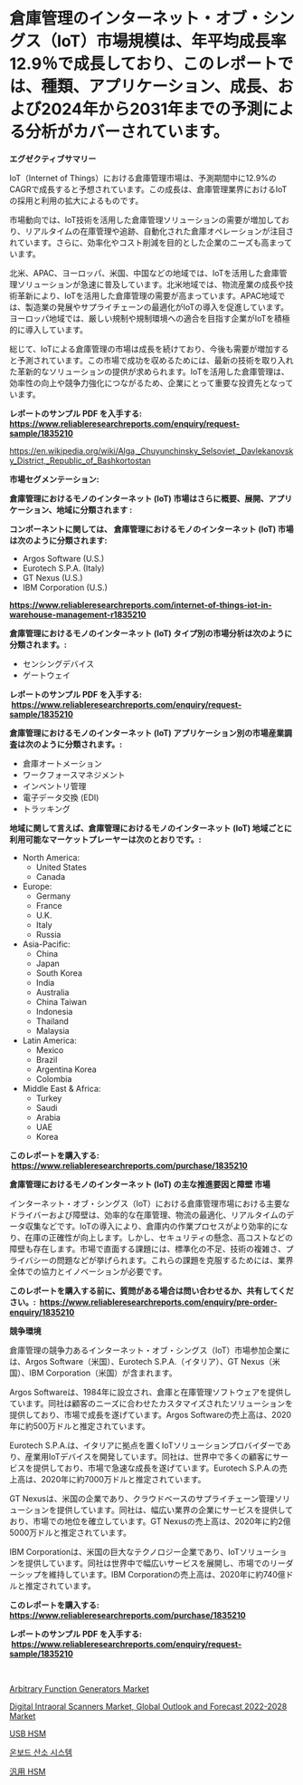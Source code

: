 <p><h1>倉庫管理のインターネット・オブ・シングス（IoT）市場規模は、年平均成長率12.9％で成長しており、このレポートでは、種類、アプリケーション、成長、および2024年から2031年までの予測による分析がカバーされています。</h1></p><p><strong>エグゼクティブサマリー</strong></p>
<p><p>IoT（Internet of Things）における倉庫管理市場は、予測期間中に12.9%のCAGRで成長すると予想されています。この成長は、倉庫管理業界におけるIoTの採用と利用の拡大によるものです。</p><p>市場動向では、IoT技術を活用した倉庫管理ソリューションの需要が増加しており、リアルタイムの在庫管理や追跡、自動化された倉庫オペレーションが注目されています。さらに、効率化やコスト削減を目的とした企業のニーズも高まっています。</p><p>北米、APAC、ヨーロッパ、米国、中国などの地域では、IoTを活用した倉庫管理ソリューションが急速に普及しています。北米地域では、物流産業の成長や技術革新により、IoTを活用した倉庫管理の需要が高まっています。APAC地域では、製造業の発展やサプライチェーンの最適化がIoTの導入を促進しています。ヨーロッパ地域では、厳しい規制や規制環境への適合を目指す企業がIoTを積極的に導入しています。</p><p>総じて、IoTによる倉庫管理の市場は成長を続けており、今後も需要が増加すると予測されています。この市場で成功を収めるためには、最新の技術を取り入れた革新的なソリューションの提供が求められます。IoTを活用した倉庫管理は、効率性の向上や競争力強化につながるため、企業にとって重要な投資先となっています。</p></p>
<p><strong>レポートのサンプル PDF を入手する: <a href="https://www.reliableresearchreports.com/enquiry/request-sample/1835210">https://www.reliableresearchreports.com/enquiry/request-sample/1835210</a></strong></p>
<p><a href="https://en.wikipedia.org/wiki/Alga,_Chuyunchinsky_Selsoviet,_Davlekanovsky_District,_Republic_of_Bashkortostan">https://en.wikipedia.org/wiki/Alga,_Chuyunchinsky_Selsoviet,_Davlekanovsky_District,_Republic_of_Bashkortostan</a></p>
<p><strong>市場セグメンテーション:</strong></p>
<p><strong> 倉庫管理におけるモノのインターネット (IoT) 市場はさらに概要、展開、アプリケーション、地域に分類されます :</strong></p>
<p><strong>コンポーネントに関しては、 倉庫管理におけるモノのインターネット (IoT) 市場は次のように分類されます: &nbsp;</strong></p>
<p><ul><li>Argos Software (U.S.)</li><li>Eurotech S.P.A. (Italy)</li><li>GT Nexus (U.S.)</li><li>IBM Corporation (U.S.)</li></ul></p>
<p><strong><a href="https://www.reliableresearchreports.com/internet-of-things-iot-in-warehouse-management-r1835210">https://www.reliableresearchreports.com/internet-of-things-iot-in-warehouse-management-r1835210</a></strong></p>
<p><strong> 倉庫管理におけるモノのインターネット (IoT) タイプ別の市場分析は次のように分類されます。:</strong></p>
<p><ul><li>センシングデバイス</li><li>ゲートウェイ</li></ul></p>
<p><strong>レポートのサンプル PDF を入手する: &nbsp;<a href="https://www.reliableresearchreports.com/enquiry/request-sample/1835210">https://www.reliableresearchreports.com/enquiry/request-sample/1835210</a></strong></p>
<p><strong> 倉庫管理におけるモノのインターネット (IoT) アプリケーション別の市場産業調査は次のように分類されます。:</strong></p>
<p><ul><li>倉庫オートメーション</li><li>ワークフォースマネジメント</li><li>インベントリ管理</li><li>電子データ交換 (EDI)</li><li>トラッキング</li></ul></p>
<p><strong>地域に関して言えば、倉庫管理におけるモノのインターネット (IoT) 地域ごとに利用可能なマーケットプレーヤーは次のとおりです。:</strong></p>
<p><ul>
    <li>
        North America:
        <ul>
            <li>United States</li>
            <li>Canada</li>
        </ul>
    </li>
    <li>
        Europe:
        <ul>
            <li>Germany</li>
            <li>France</li>
            <li>U.K.</li>
            <li>Italy</li>
            <li>Russia</li>
        </ul>
    </li>
    <li>
        Asia-Pacific:
        <ul>
            <li>China</li>
            <li>Japan</li>
            <li>South Korea</li>
            <li>India</li>
            <li>Australia</li>
            <li>China Taiwan</li>
            <li>Indonesia</li>
            <li>Thailand</li>
            <li>Malaysia</li>
        </ul>
    </li>
    <li>
        Latin America:
        <ul>
            <li>Mexico</li>
            <li>Brazil</li>
            <li>Argentina Korea</li>
            <li>Colombia</li>
        </ul>
    </li>
    <li>
        Middle East & Africa:
        <ul>
            <li>Turkey</li>
            <li>Saudi</li>
            <li>Arabia</li>
            <li>UAE</li>
            <li>Korea</li>
        </ul>
    </li>
    </ul></p>
<p><strong>このレポートを購入する: &nbsp;<a href="https://www.reliableresearchreports.com/purchase/1835210">https://www.reliableresearchreports.com/purchase/1835210</a></strong></p>
<p><strong>倉庫管理におけるモノのインターネット (IoT) の主な推進要因と障壁 市場</strong></p>
<p><p>インターネット・オブ・シングス（IoT）における倉庫管理市場における主要なドライバーおよび障壁は、効率的な在庫管理、物流の最適化、リアルタイムのデータ収集などです。IoTの導入により、倉庫内の作業プロセスがより効率的になり、在庫の正確性が向上します。しかし、セキュリティの懸念、高コストなどの障壁も存在します。市場で直面する課題には、標準化の不足、技術の複雑さ、プライバシーの問題などが挙げられます。これらの課題を克服するためには、業界全体での協力とイノベーションが必要です。</p></p>
<p><strong>このレポートを購入する前に、質問がある場合は問い合わせるか、共有してください。:&nbsp; <a href="https://www.reliableresearchreports.com/enquiry/pre-order-enquiry/1835210">https://www.reliableresearchreports.com/enquiry/pre-order-enquiry/1835210</a></strong></p>
<p><strong>競争環境</strong></p>
<p><p>倉庫管理の競争力あるインターネット・オブ・シングス（IoT）市場参加企業には、Argos Software（米国）、Eurotech S.P.A.（イタリア）、GT Nexus（米国）、IBM Corporation（米国）が含まれます。</p><p>Argos Softwareは、1984年に設立され、倉庫と在庫管理ソフトウェアを提供しています。同社は顧客のニーズに合わせたカスタマイズされたソリューションを提供しており、市場で成長を遂げています。Argos Softwareの売上高は、2020年に約500万ドルと推定されています。</p><p>Eurotech S.P.A.は、イタリアに拠点を置くIoTソリューションプロバイダーであり、産業用IoTデバイスを開発しています。同社は、世界中で多くの顧客にサービスを提供しており、市場で急速な成長を遂げています。Eurotech S.P.A.の売上高は、2020年に約7000万ドルと推定されています。</p><p>GT Nexusは、米国の企業であり、クラウドベースのサプライチェーン管理ソリューションを提供しています。同社は、幅広い業界の企業にサービスを提供しており、市場での地位を確立しています。GT Nexusの売上高は、2020年に約2億5000万ドルと推定されています。</p><p>IBM Corporationは、米国の巨大なテクノロジー企業であり、IoTソリューションを提供しています。同社は世界中で幅広いサービスを展開し、市場でのリーダーシップを維持しています。IBM Corporationの売上高は、2020年に約740億ドルと推定されています。</p></p>
<p><strong>このレポートを購入する: &nbsp; <a href="https://www.reliableresearchreports.com/purchase/1835210">https://www.reliableresearchreports.com/purchase/1835210</a></strong></p>
<p><strong>レポートのサンプル PDF を入手する: &nbsp;<a href="https://www.reliableresearchreports.com/enquiry/request-sample/1835210">https://www.reliableresearchreports.com/enquiry/request-sample/1835210</a></strong><strong></strong></p>
<p>&nbsp;</p>
<p><p><a href="https://github.com/vregtldg37/Market-Research-Report-List-1/blob/main/arbitrary-function-generators-market.md">Arbitrary Function Generators Market</a></p><p><a href="https://www.linkedin.com/pulse/insights-digital-intraoral-scanners-market-global-outlook-fxq3e?trackingId=KJbAIp7FU8ICFq%2B0n6DyCw%3D%3D">Digital Intraoral Scanners Market, Global Outlook and Forecast 2022-2028 Market</a></p><p><a href="https://github.com/zjkmgcs938405/Market-Research-Report-List-2/blob/main/8647379160432.md">USB HSM</a></p><p><a href="https://github.com/ZacharyScthmitt4465/Market-Research-Report-List-2/blob/main/1572895172444.md">온보드 산소 시스템</a></p><p><a href="https://github.com/mohamedbakry57/Market-Research-Report-List-4/blob/main/8398975160431.md">汎用 HSM</a></p></p>